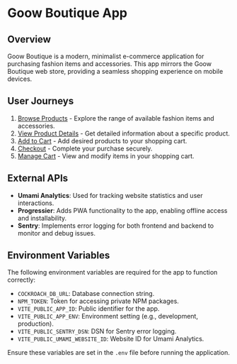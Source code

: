 # Goow Boutique App

## Overview
Goow Boutique is a modern, minimalist e-commerce application for purchasing fashion items and accessories. This app mirrors the Goow Boutique web store, providing a seamless shopping experience on mobile devices.

## User Journeys
1. [Browse Products](docs/journeys/browse-products.md) - Explore the range of available fashion items and accessories.
2. [View Product Details](docs/journeys/view-product-details.md) - Get detailed information about a specific product.
3. [Add to Cart](docs/journeys/add-to-cart.md) - Add desired products to your shopping cart.
4. [Checkout](docs/journeys/checkout.md) - Complete your purchase securely.
5. [Manage Cart](docs/journeys/manage-cart.md) - View and modify items in your shopping cart.

## External APIs
- **Umami Analytics**: Used for tracking website statistics and user interactions.
- **Progressier**: Adds PWA functionality to the app, enabling offline access and installability.
- **Sentry**: Implements error logging for both frontend and backend to monitor and debug issues.

## Environment Variables
The following environment variables are required for the app to function correctly:

- `COCKROACH_DB_URL`: Database connection string.
- `NPM_TOKEN`: Token for accessing private NPM packages.
- `VITE_PUBLIC_APP_ID`: Public identifier for the app.
- `VITE_PUBLIC_APP_ENV`: Environment setting (e.g., development, production).
- `VITE_PUBLIC_SENTRY_DSN`: DSN for Sentry error logging.
- `VITE_PUBLIC_UMAMI_WEBSITE_ID`: Website ID for Umami Analytics.

Ensure these variables are set in the `.env` file before running the application.